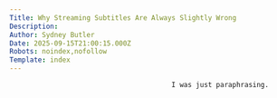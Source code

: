 ```yaml
---
Title: Why Streaming Subtitles Are Always Slightly Wrong
Description: 
Author: Sydney Butler
Date: 2025-09-15T21:00:15.000Z
Robots: noindex,nofollow
Template: index
---
```


                                            I was just paraphrasing.
                                        